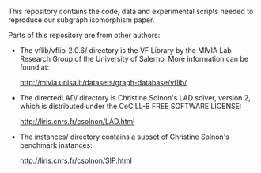 This repository contains the code, data and experimental scripts needed to
reproduce our subgraph isomorphism paper.

Parts of this repository are from other authors:

 * The vflib/vflib-2.0.6/ directory is the VF Library by the MIVIA Lab Research
   Group of the University of Salerno. More information can be found at:

    http://mivia.unisa.it/datasets/graph-database/vflib/

 * The directedLAD/ directory is Christine Solnon's LAD solver, version 2,
   which is distributed under the CeCILL-B FREE SOFTWARE LICENSE:

    http://liris.cnrs.fr/csolnon/LAD.html

 * The instances/ directory contains a subset of Christine Solnon's benchmark
   instances:

    http://liris.cnrs.fr/csolnon/SIP.html
